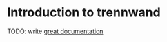 # Introduction to trennwand

TODO: write [great documentation](http://jacobian.org/writing/what-to-write/)
